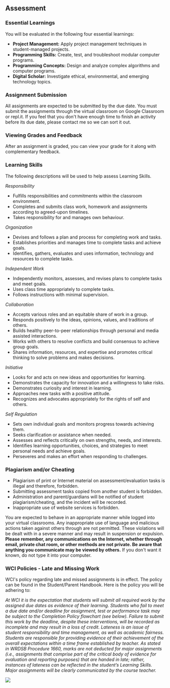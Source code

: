 ## Assessment

### Essential Learnings

You will be evaluated in the following four essential learnings:

* **Project Management:** Apply project management techniques in student-managed projects.
* **Programming Skills:** Create, test, and troubleshoot modular computer programs.
* **Programming Concepts:** Design and analyze complex algorithms and computer programs.
* **Digital Scholar:** Investigate ethical, environmental, and emerging technology topics.

### Assignment Submission

All assignments are expected to be submitted by the due date. You must submit the assignments through the virtual classroom on Google Classroom or repl.it. If you feel that you don't have enough time to finish an activity before its due date, please contact me so we can sort it out.

### Viewing Grades and Feedback

After an assignment is graded, you can view your grade for it along with complementary feedback. 

### Learning Skills

The following descriptions will be used to help assess Learning Skills.

_Responsibility_

* Fulfills responsibilities and commitments within the classroom environment.
* Completes and submits class work, homework and assignments according to agreed-upon timelines.
* Takes responsibility for and manages own behaviour.

_Organization_

* Devises and follows a plan and process for completing work and tasks.
* Establishes priorities and manages time to complete tasks and achieve goals.
* Identifies, gathers, evaluates and uses information, technology and resources to complete tasks.

_Independent Work_

* Independently monitors, assesses, and revises plans to complete tasks and meet goals.
* Uses class time appropriately to complete tasks.
* Follows instructions with minimal supervision.

_Collaboration_

* Accepts various roles and an equitable share of work in a group.
* Responds positively to the ideas, opinions, values, and traditions of others.
* Builds healthy peer-to-peer relationships through personal and media assisted interactions.
* Works with others to resolve conflicts and build consensus to achieve group goals.
* Shares information, resources, and expertise and promotes critical thinking to solve problems and makes decisions.

_Initiative_

* Looks for and acts on new ideas and opportunities for learning.
* Demonstrates the capacity for innovation and a willingness to take risks.
* Demonstrates curiosity and interest in learning.
* Approaches new tasks with a positive attitude.
* Recognizes and advocates appropriately for the rights of self and others.

_Self Regulation_

* Sets own individual goals and monitors progress towards achieving them.
* Seeks clarification or assistance when needed.
* Assesses and reflects critically on own strengths, needs, and interests.
* Identifies learning opportunities, choices, and strategies to meet personal needs and achieve goals.
* Perseveres and makes an effort when responding to challenges.

### Plagiarism and/or Cheating

* Plagiarism of print or Internet material on assessment/evaluation tasks is illegal and therefore, forbidden.
* Submitting assessment tasks copied from another student is forbidden.
* Administration and parent/guardians will be notified of student plagiarism/cheating, and the incident will be recorded.
* Inappropriate use of website services is forbidden.

You are expected to behave in an appropriate manner while logged into your virtual classrooms. Any inappropriate use of language and malicious actions taken against others through are not permitted. These violations will be dealt with in a severe manner and may result in suspension or expulsion. __Please remember, any communications on the Internet, whether through email, private chat room, or other methods are not private. Be aware that anything you communicate may be viewed by others.__ If you don't want it known, do not type it into your computer.

### WCI Policies - Late and Missing Work

WCI's policy regarding late and missed assignments is in effect. The policy can be found in the Student/Parent Handbook. Here is the policy you will be adhering to:

*At WCI it is the expectation that students will submit all required work by the assigned due dates as evidence of their learning. Students who fail to meet a due date and/or deadline for assignment, test or performance task may be subject to the Completion Policy flowchart (see below). Failure to submit this work by the deadline, despite these interventions, will be recorded as incomplete and may result in a loss of credit. Lateness is an issue of student responsibility and time management, as well as academic fairness. Students are responsible for providing evidence of their achievement of the overall expectations within a time frame established by teacher. As stated in WRDSB Procedure 1660, marks are not deducted for major assignments (i.e., assignments that comprise part of the critical body of evidence for evaluation and reporting purposes) that are handed in late; rather, instances of lateness can be reflected in the student’s Learning Skills. Major assignments will be clearly communicated by the course teacher.*

![](/Users/Sarah/Downloads/ICS34U_Semester_1_2020-2021/Images/Late_Assignment_Policy.png)

